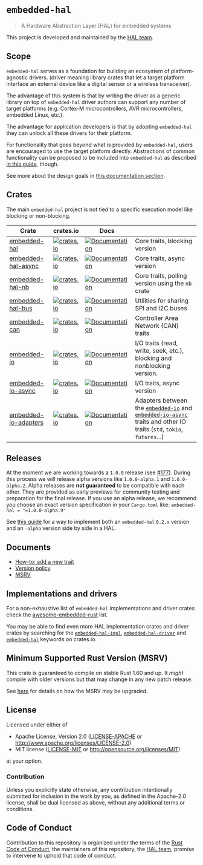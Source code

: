 # `embedded-hal`

>  A Hardware Abstraction Layer (HAL) for embedded systems

This project is developed and maintained by the [HAL team](https://github.com/rust-embedded/wg#the-hal-team).

## Scope

`embedded-hal` serves as a foundation for building an ecosystem of platform-agnostic drivers.
(driver meaning library crates that let a target platform interface an external device like a digital
sensor or a wireless transceiver).

The advantage of this system is that by writing the driver as a generic library on top
of `embedded-hal` driver authors can support any number of target
platforms (e.g. Cortex-M microcontrollers, AVR microcontrollers, embedded Linux, etc.).

The advantage for application developers is that by adopting `embedded-hal` they can unlock all
these drivers for their platform.

For functionality that goes beyond what is provided by `embedded-hal`, users are encouraged
to use the target platform directly. Abstractions of common functionality can be proposed to be
included into `embedded-hal` as described [in this guide](docs/how-to-add-a-new-trait.md), though.

See more about the design goals in [this documentation section](https://docs.rs/embedded-hal/latest/embedded_hal/#design-goals).

## Crates

The main  `embedded-hal` project is not tied to a specific execution model like blocking or non-blocking.

| Crate | crates.io | Docs | |
|-|-|-|-|
| [embedded-hal](./embedded-hal)       | [![crates.io](https://img.shields.io/crates/v/embedded-hal.svg)](https://crates.io/crates/embedded-hal) | [![Documentation](https://docs.rs/embedded-hal/badge.svg)](https://docs.rs/embedded-hal) | Core traits, blocking version |
| [embedded-hal-async](./embedded-hal-async) | [![crates.io](https://img.shields.io/crates/v/embedded-hal-async.svg)](https://crates.io/crates/embedded-hal-async) | [![Documentation](https://docs.rs/embedded-hal-async/badge.svg)](https://docs.rs/embedded-hal-async) | Core traits, async version |
| [embedded-hal-nb](./embedded-hal-nb)    | [![crates.io](https://img.shields.io/crates/v/embedded-hal-nb.svg)](https://crates.io/crates/embedded-hal-nb) | [![Documentation](https://docs.rs/embedded-hal-nb/badge.svg)](https://docs.rs/embedded-hal-nb) | Core traits, polling version using the `nb` crate |
| [embedded-hal-bus](./embedded-hal-bus)   | [![crates.io](https://img.shields.io/crates/v/embedded-hal-bus.svg)](https://crates.io/crates/embedded-hal-bus) | [![Documentation](https://docs.rs/embedded-hal-bus/badge.svg)](https://docs.rs/embedded-hal-bus) | Utilities for sharing SPI and I2C buses |
| [embedded-can](./embedded-can)       | [![crates.io](https://img.shields.io/crates/v/embedded-can.svg)](https://crates.io/crates/embedded-can) | [![Documentation](https://docs.rs/embedded-can/badge.svg)](https://docs.rs/embedded-can) | Controller Area Network (CAN) traits |
| [embedded-io](./embedded-io)       | [![crates.io](https://img.shields.io/crates/v/embedded-io.svg)](https://crates.io/crates/embedded-io) | [![Documentation](https://docs.rs/embedded-io/badge.svg)](https://docs.rs/embedded-io) | I/O traits (read, write, seek, etc.), blocking and nonblocking version. |
| [embedded-io-async](./embedded-io-async)       | [![crates.io](https://img.shields.io/crates/v/embedded-io-async.svg)](https://crates.io/crates/embedded-io-async) | [![Documentation](https://docs.rs/embedded-io-async/badge.svg)](https://docs.rs/embedded-io-async) | I/O traits, async version  |
| [embedded-io-adapters](./embedded-io-adapters)       | [![crates.io](https://img.shields.io/crates/v/embedded-io-adapters.svg)](https://crates.io/crates/embedded-io-adapters) | [![Documentation](https://docs.rs/embedded-io-adapters/badge.svg)](https://docs.rs/embedded-io-adapters) | Adapters between the [`embedded-io`](https://crates.io/crates/embedded-io) and [`embedded-io-async`](https://crates.io/crates/embedded-io-async) traits and other IO traits (`std`, `tokio`, `futures`...)  |

## Releases

At the moment we are working towards a `1.0.0` release (see [#177]). During this process we will
release alpha versions like `1.0.0-alpha.1` and `1.0.0-alpha.2`.
Alpha releases are **not guaranteed** to be compatible with each other.
They are provided as early previews for community testing and preparation for the final release.
If you use an alpha release, we recommend you choose an exact version specification in your
`Cargo.toml` like: `embedded-hal = "=1.0.0-alpha.9"`

See [this guide](docs/version-policy.md) for a way to implement both an `embedded-hal` `0.2.x`
version and an `-alpha` version side by side in a HAL.

[#177]: https://github.com/rust-embedded/embedded-hal/issues/177

## Documents

- [How-to: add a new trait](docs/how-to-add-a-new-trait.md)
- [Version policy](docs/version-policy.md)
- [MSRV](docs/msrv.md)

## Implementations and drivers

For a non-exhaustive list of `embedded-hal` implementations and driver crates check the
[awesome-embedded-rust] list.

You may be able to find even more HAL implementation crates and driver crates by searching for the
[`embedded-hal-impl`], [`embedded-hal-driver`] and [`embedded-hal`][embedded-hal-kw] keywords
on crates.io.

[`embedded-hal-impl`]: https://crates.io/keywords/embedded-hal-impl
[`embedded-hal-driver`]: https://crates.io/keywords/embedded-hal-driver
[embedded-hal-kw]: https://crates.io/keywords/embedded-hal

[awesome-embedded-rust]: https://github.com/rust-embedded/awesome-embedded-rust#driver-crates

## Minimum Supported Rust Version (MSRV)

This crate is guaranteed to compile on stable Rust 1.60 and up. It *might*
compile with older versions but that may change in any new patch release.

See [here](docs/msrv.md) for details on how the MSRV may be upgraded.

## License

Licensed under either of

- Apache License, Version 2.0 ([LICENSE-APACHE](LICENSE-APACHE) or
  http://www.apache.org/licenses/LICENSE-2.0)
- MIT license ([LICENSE-MIT](LICENSE-MIT) or http://opensource.org/licenses/MIT)

at your option.

### Contribution

Unless you explicitly state otherwise, any contribution intentionally submitted
for inclusion in the work by you, as defined in the Apache-2.0 license, shall be
dual licensed as above, without any additional terms or conditions.

## Code of Conduct

Contribution to this repository is organized under the terms of the [Rust Code of
Conduct](CODE_OF_CONDUCT.md), the maintainers of this repository, the [HAL team](https://github.com/rust-embedded/wg#the-hal-team), promise
to intervene to uphold that code of conduct.
